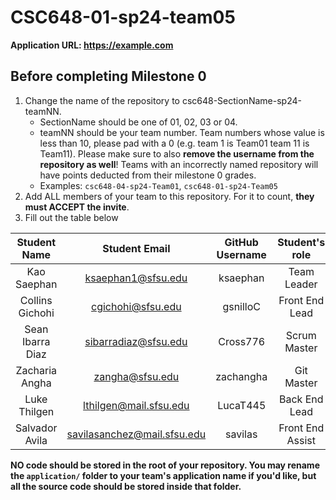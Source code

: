 # CSC648-01-sp24-team05

**Application URL: <https://example.com>**

## Before completing Milestone 0

1. Change the name of the repository to csc648-SectionName-sp24-teamNN.
   - SectionName should be one of 01, 02, 03 or 04.
   - teamNN should be your team number. Team numbers whose value is less than
     10, please pad with a 0 (e.g. team 1 is Team01 team 11 is Team11). Please
     make sure to also **remove the username from the repository as well**!
     Teams with an incorrectly named repository will have points deducted from
     their milestone 0 grades.
   - Examples: `csc648-04-sp24-Team01`, `csc648-01-sp24-Team05`
2. Add ALL members of your team to this repository. For it to count, **they must
   ACCEPT the invite**.
3. Fill out the table below

| Student Name    | Student Email        | GitHub Username | Student's role |
| :-------------: | :------------------: | :-------------: | :------------: |
| Kao Saephan     | ksaephan1@sfsu.edu   |    ksaephan     |  Team Leader   |
| Collins Gichohi | cgichohi@sfsu.edu    |   gsnilloC      | Front End Lead |
| Sean Ibarra Diaz| sibarradiaz@sfsu.edu |   Cross776      |  Scrum Master  |
| Zacharia Angha  | zangha@sfsu.edu      |   zachangha     |  Git Master    |
| Luke Thilgen    | lthilgen@mail.sfsu.edu|   LucaT445     |  Back End Lead |
| Salvador Avila  |savilasanchez@mail.sfsu.edu | savilas   |Front End Assist|

**NO code should be stored in the root of your repository. You may rename the
`application/` folder to your team's application name if you'd like, but all the
source code should be stored inside that folder.**
